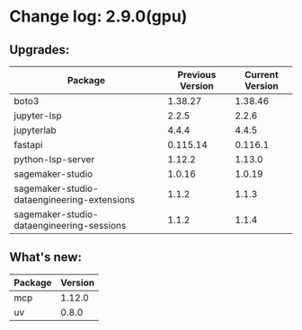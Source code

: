 # Change log: 2.9.0(gpu)

## Upgrades: 

Package | Previous Version | Current Version
---|---|---
boto3|1.38.27|1.38.46
jupyter-lsp|2.2.5|2.2.6
jupyterlab|4.4.4|4.4.5
fastapi|0.115.14|0.116.1
python-lsp-server|1.12.2|1.13.0
sagemaker-studio|1.0.16|1.0.19
sagemaker-studio-dataengineering-extensions|1.1.2|1.1.3
sagemaker-studio-dataengineering-sessions|1.1.2|1.1.4

## What's new: 

Package | Version 
---|---
mcp|1.12.0
uv|0.8.0
